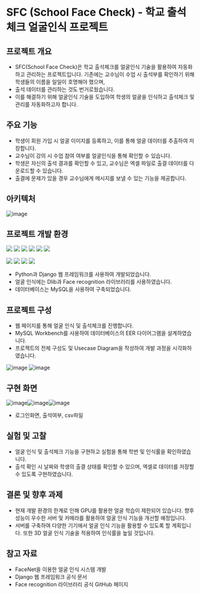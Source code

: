 # SFC (School Face Check) - 학교 출석체크 얼굴인식 프로젝트

## 프로젝트 개요
- SFC(School Face Check)은 학교 출석체크를 얼굴인식 기술을 활용하여 자동화하고 관리하는 프로젝트입니다.
기존에는 교수님이 수업 시 출석부를 확인하기 위해 학생들의 이름을 일일이 호명해야 했으며,
- 출석 데이터를 관리하는 것도 번거로웠습니다.
- 이를 해결하기 위해 얼굴인식 기술을 도입하여 학생의 얼굴을 인식하고 출석체크 및 관리를 자동화하고자 합니다.

## 주요 기능
- 학생이 회원 가입 시 얼굴 이미지를 등록하고, 이를 통해 얼굴 데이터를 추출하여 저장합니다.
- 교수님이 강의 시 수업 참여 여부를 얼굴인식을 통해 확인할 수 있습니다.
- 학생은 자신의 출석 결과를 확인할 수 있고, 교수님은 엑셀 파일로 출결 데이터를 다운로드할 수 있습니다.
- 출결에 문제가 있을 경우 교수님에게 메시지를 보낼 수 있는 기능을 제공합니다.

## 아키텍처
![image](https://github.com/kchy0625/sfc/assets/56716209/ad319aa4-1e72-4582-b0e1-afc3ca0334b0)

## 프로젝트 개발 환경
<img src="https://img.shields.io/badge/python-3776AB?style=for-the-badge&logo=python&logoColor=white"> <img src="https://img.shields.io/badge/django-092E20?style=for-the-badge&logo=django&logoColor=white"> <img src="https://img.shields.io/badge/html5-E34F26?style=for-the-badge&logo=html5&logoColor=white"> <img src="https://img.shields.io/badge/css3-1572B6?style=for-the-badge&logo=css3&logoColor=white"> <img src="https://img.shields.io/badge/javascript-F7DF1E?style=for-the-badge&logo=javascript&logoColor=white"> <img src="https://img.shields.io/badge/mysql-4479A1?style=for-the-badge&logo=mysql&logoColor=white"> 

<img src="https://img.shields.io/badge/anaconda-44A833?style=for-the-badge&logo=anaconda&logoColor=white"> <img src="https://img.shields.io/badge/dlib-00b450?style=for-the-badge&logo=dlib&logoColor=white">  <img src="https://img.shields.io/badge/tensorflow-FF6F00?style=for-the-badge&logo=tensorflow&logoColor=white"> <img src="https://img.shields.io/badge/scikitlearn-F7931E?style=for-the-badge&logo=scikitlearn&logoColor=white">

- Python과 Django 웹 프레임워크를 사용하여 개발되었습니다.
- 얼굴 인식에는 Dlib과 Face recognition 라이브러리를 사용하였습니다.
- 데이터베이스는 MySQL을 사용하여 구축되었습니다.
## 프로젝트 구성
- 웹 페이지를 통해 얼굴 인식 및 출석체크를 진행합니다.
- MySQL Workbench를 사용하여 데이터베이스의 EER 다이어그램을 설계하였습니다.
- 프로젝트의 전체 구성도 및 Usecase Diagram을 작성하여 개발 과정을 시각화하였습니다.


![image](https://github.com/kchy0625/sfc/assets/56716209/aa6ff2f8-7eed-4bd0-b71a-30c0cd413602) ![image](https://github.com/kchy0625/sfc/assets/56716209/b37bb19f-467f-45b0-b2a8-d25c2712bf1b)

## 구현 화면
![image](https://github.com/kchy0625/sfc/assets/56716209/c2b504f9-b37d-474f-a426-c2c0ca5a4075)![image](https://github.com/kchy0625/sfc/assets/56716209/905e3380-d68b-44ad-8967-4dbe91341f66)![image](https://github.com/kchy0625/sfc/assets/56716209/ba290990-8845-4be8-bc87-8985abd6c8af)
 - 로그인화면, 출석여부, csv파일 




## 실험 및 고찰
- 얼굴 인식 및 출석체크 기능을 구현하고 실험을 통해 학번 및 인식률을 확인하였습니다.
- 출석 확인 시 날짜와 학생의 출결 상태를 확인할 수 있으며, 엑셀로 데이터를 저장할 수 있도록 구현하였습니다.
## 결론 및 향후 과제
- 현재 개발 환경의 한계로 인해 GPU를 활용한 얼굴 학습이 제한되어 있습니다. 향후 성능이 우수한 서버 및 카메라를 활용하여 얼굴 인식 기능을 개선할 예정입니다.
- 서버를 구축하여 다양한 기기에서 얼굴 인식 기능을 활용할 수 있도록 할 계획입니다. 또한 3D 얼굴 인식 기술을 적용하여 인식률을 높일 것입니다.
## 참고 자료
- FaceNet을 이용한 얼굴 인식 시스템 개발
- Django 웹 프레임워크 공식 문서
- Face recognition 라이브러리 공식 GitHub 페이지
